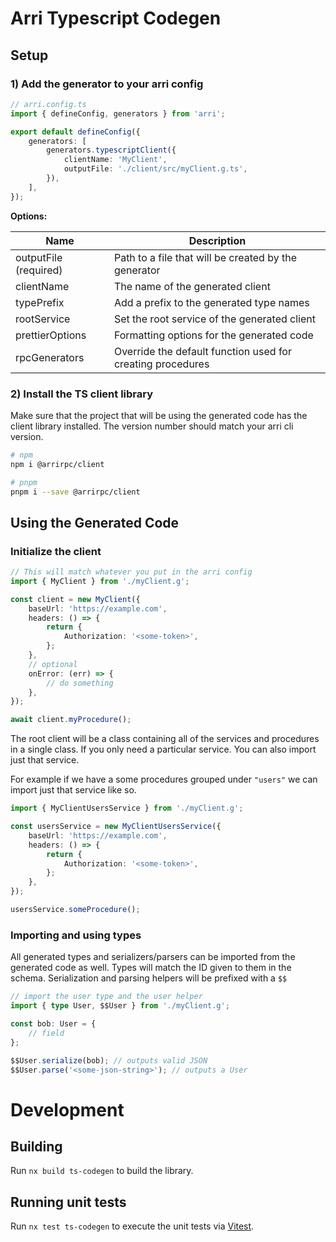 # Arri Typescript Codegen

## Setup

### 1) Add the generator to your arri config

```ts
// arri.config.ts
import { defineConfig, generators } from 'arri';

export default defineConfig({
    generators: [
        generators.typescriptClient({
            clientName: 'MyClient',
            outputFile: './client/src/myClient.g.ts',
        }),
    ],
});
```

**Options:**

| Name                  | Description                                                |
| --------------------- | ---------------------------------------------------------- |
| outputFile (required) | Path to a file that will be created by the generator       |
| clientName            | The name of the generated client                           |
| typePrefix            | Add a prefix to the generated type names                   |
| rootService           | Set the root service of the generated client               |
| prettierOptions       | Formatting options for the generated code                  |
| rpcGenerators         | Override the default function used for creating procedures |

### 2) Install the TS client library

Make sure that the project that will be using the generated code has the client library installed. The version number should match your arri cli version.

```bash
# npm
npm i @arrirpc/client

# pnpm
pnpm i --save @arrirpc/client
```

## Using the Generated Code

### Initialize the client

```ts
// This will match whatever you put in the arri config
import { MyClient } from './myClient.g';

const client = new MyClient({
    baseUrl: 'https://example.com',
    headers: () => {
        return {
            Authorization: '<some-token>',
        };
    },
    // optional
    onError: (err) => {
        // do something
    },
});

await client.myProcedure();
```

The root client will be a class containing all of the services and procedures in a single class. If you only need a particular service. You can also import just that service.

For example if we have a some procedures grouped under `"users"` we can import just that service like so.

```ts
import { MyClientUsersService } from './myClient.g';

const usersService = new MyClientUsersService({
    baseUrl: 'https://example.com',
    headers: () => {
        return {
            Authorization: '<some-token>',
        };
    },
});

usersService.someProcedure();
```

### Importing and using types

All generated types and serializers/parsers can be imported from the generated code as well. Types will match the ID given to them in the schema. Serialization and parsing helpers will be prefixed with a `$$`

```ts
// import the user type and the user helper
import { type User, $$User } from './myClient.g';

const bob: User = {
    // field
};

$$User.serialize(bob); // outputs valid JSON
$$User.parse('<some-json-string>'); // outputs a User
```

# Development

## Building

Run `nx build ts-codegen` to build the library.

## Running unit tests

Run `nx test ts-codegen` to execute the unit tests via [Vitest](https://vitest.dev).
